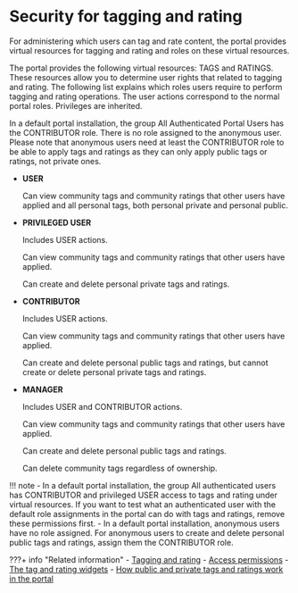 # Security for tagging and rating

For administering which users can tag and rate content, the portal provides virtual resources for tagging and rating and roles on these virtual resources.

The portal provides the following virtual resources: TAGS and RATINGS. These resources allow you to determine user rights that related to tagging and rating. The following list explains which roles users require to perform tagging and rating operations. The user actions correspond to the normal portal roles. Privileges are inherited.

In a default portal installation, the group All Authenticated Portal Users has the CONTRIBUTOR role. There is no role assigned to the anonymous user. Please note that anonymous users need at least the CONTRIBUTOR role to be able to apply tags and ratings as they can only apply public tags or ratings, not private ones.

-   **USER**

    Can view community tags and community ratings that other users have applied and all personal tags, both personal private and personal public.

-   **PRIVILEGED USER**

    Includes USER actions.

    Can view community tags and community ratings that other users have applied.

    Can create and delete personal private tags and ratings.

-   **CONTRIBUTOR**

    Includes USER actions.

    Can view community tags and community ratings that other users have applied.

    Can create and delete personal public tags and ratings, but cannot create or delete personal private tags and ratings.

-   **MANAGER**

    Includes USER and CONTRIBUTOR actions.

    Can view community tags and community ratings that other users have applied.

    Can create and delete personal public tags and ratings.

    Can delete community tags regardless of ownership.


!!! note
    -   In a default portal installation, the group All authenticated users has CONTRIBUTOR and privileged USER access to tags and rating under virtual resources. If you want to test what an authenticated user with the default role assignments in the portal can do with tags and ratings, remove these permissions first.
    -   In a default portal installation, anonymous users have no role assigned. For anonymous users to create and delete personal public tags and ratings, assign them the CONTRIBUTOR role.


???+ info "Related information"
    - [Tagging and rating](../tagging_rating/index.md)
    - [Access permissions](../../deployment/manage/security/people/authorization/controlling_access/resources_roles/sec_acc_rights.md)
    - [The tag and rating widgets](../tagging_rating/tagging_rating_ui/tagging_rating_widget/index.md)
    - [How public and private tags and ratings work in the portal](../tagging_rating/howto_tagging_rating/tag_rate_adm_publc_privt.md)

